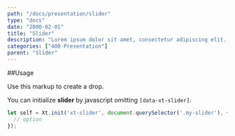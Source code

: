 ```yaml
---
path: "/docs/presentation/slider"
type: "docs"
date: "2000-02-01"
title: "Slider"
description: "Lorem ipsum dolor sit amet, consectetur adipiscing elit. Nunc tempus laoreet leo sit amet iaculis."
categories: ["400-Presentation"]
parent: "Slider"
---
```


##Usage

Use this markup to create a drop.

<script type="text/plain" class="language-markup">
  <div class="slider" data-xt-slider>

    <div class="slides">
      <ul class="slides_inner">

        <li class="slide">
          <div class="slide_inner">
            <!-- content -->
          </div>
        </li>

        <li class="slide">
          <div class="slide_inner">
            <!-- content -->
          </div>
        </li>

      </ul>
    </div>

    <nav class="slider_pagination">
      <button type="button" class="xt-clone" data-xt-pag>
        <span></span>
      </button>
    </nav>

  </div>
</script>

You can initialize **slider** by javascript omitting `[data-xt-slider]`.

```jsx
let self = Xt.init('xt-slider', document.querySelector('.my-slider'), {
  // option
});
```